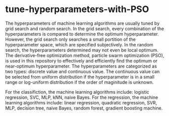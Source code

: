 # tune-hyperparameters-with-PSO
The hyperparameters of machine learning algorithms are usually tuned by grid search and random search. In the grid search, every combination of the hyperparameters 
is compared to determine the optimum hyperparameter. However, the grid search only searches a small portition of the
hyperparameter space, which are specified subjectively. In the random search, the hyperparameters determined may not even be local optimum. The 
derivative-free optimization method, particle swarm optimization (PSO), is used in this repository to effectively and efficiently find the optimum or near-optimum hyperparameter.
The hyperparameters are categorized as two types: discrete value and continuous value. The continuous value can be selected from uniform distribution if the hyperparameter is in a small range 
or log-uniform distribution if the order of maginitude is unknown. 

For the classifiction, the machine learning algorithms include: logistic regression, SVC, MLP, kNN, naive Bayes.
For the regression, the machine learning algorithms include: linear regression, quadratic regression, SVR, MLP, decision tree, naive Bayes, random forest, gradient boosting machine.

